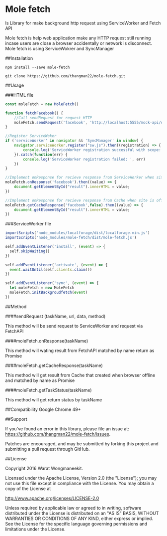 # Mole fetch
Is Library for make background http request using ServiceWorker and Fetch API

Mole fetch is help web application make any HTTP request still running incase users are close a browser accidentally or network is disconnect. Mole fetch is using ServiceWokrer and SyncManager

##Installation

```
npm install --save mole-fetch
```
```
git clone https://github.com/thangman22/mole-fetch.git
```

##Usage

###HTML file
```javascript
const moleFetch = new MoleFetch()

function fetchFacebook() {
    //Call sendRequest for request HTTP
    moleFetch.sendRequest('facebook', 'http://localhost:5555/mock-api/online', false, 'GET')
}

//Register ServiceWoker
if ('serviceWorker' in navigator && 'SyncManager' in window) {
    navigator.serviceWorker.register("sw.js").then((registration) => {
        console.log('ServiceWorker registration successful with scope: ', registration.scope)
    }).catch(function(err) {
        console.log('ServiceWorker registration failed: ', err)
    })
}

//Implement onResponse for recieve response from ServiceWorker when site is online
moleFetch.onResponse('facebook').then((value) => {
    document.getElementById("result").innerHTML = value;
})

//Implement onResponse for recieve response from Cache when site is offline
moleFetch.getCacheResponse('facebook',false).then((value) => {
    document.getElementById("result").innerHTML = value;
})
```

###ServiceWorker file
```javascript
importScripts('node_modules/localforage/dist/localforage.min.js')
importScripts('node_modules/mole-fetch/dist/mole-fetch.js')

self.addEventListener('install', (event) => {
  self.skipWaiting()
})

self.addEventListener('activate', (event) => {
  event.waitUntil(self.clients.claim())
})

self.addEventListener('sync', (event) => {
  let moleFetch = new MoleFetch
  moleFetch.initBackgroudfetch(event)
})

```
##Method

####sendRequest (taskName, url, data, method)

This method will be send request to ServiceWorker and request via FetchAPI

####moleFetch.onResponse(taskName)

This method will wating result from FetchAPI matched by name return as Promise

####moleFetch.getCacheResponse(taskName)

This method will get result from Cache that created when browser offline and matched by name as Promise

####moleFetch.getTaskStatus(taskName)

This method will get return status by taskName

##Compatibility
Google Chrome 49+

##Support

If you’ve found an error in this library, please file an issue at: https://github.com/thangman22/mole-fetch/issues.

Patches are encouraged, and may be submitted by forking this project and submitting a pull request through GitHub.


##License

Copyright 2016 Warat Wongmaneekit.

Licensed under the Apache License, Version 2.0 (the "License"); you may not use this file except in compliance with the License. You may obtain a copy of the License at

http://www.apache.org/licenses/LICENSE-2.0

Unless required by applicable law or agreed to in writing, software distributed under the License is distributed on an "AS IS" BASIS, WITHOUT WARRANTIES OR CONDITIONS OF ANY KIND, either express or implied. See the License for the specific language governing permissions and limitations under the License.

